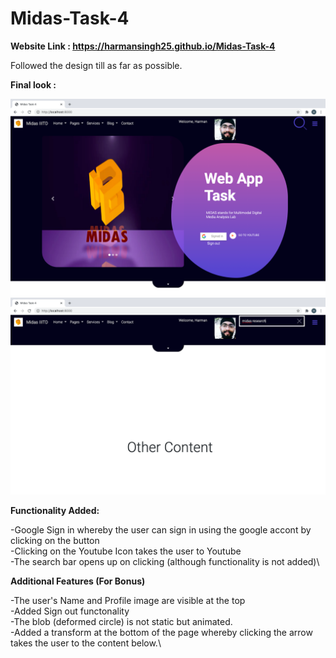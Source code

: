 # Midas-Task-4

**Website Link : https://harmansingh25.github.io/Midas-Task-4**

Followed the design till as far as possible.

**Final look :**

  ![alt text](https://github.com/harmansingh25/Midas-Task-4/blob/main/final1.png?raw=true)
  ![alt text](https://github.com/harmansingh25/Midas-Task-4/blob/main/final3.png?raw=true)


**Functionality Added:**

  -Google Sign in whereby the user can sign in using the google accont by clicking on the button\
  -Clicking on the Youtube Icon takes the user to Youtube\
  -The search bar opens up on clicking (although functionality is not added)\

**Additional Features (For Bonus)**

  -The user's Name and Profile image are visible at the top\
  -Added Sign out functonality\
  -The blob (deformed circle) is not static but animated.\
  -Added a transform at the bottom of the page whereby clicking the arrow takes the user to the content below.\
  
